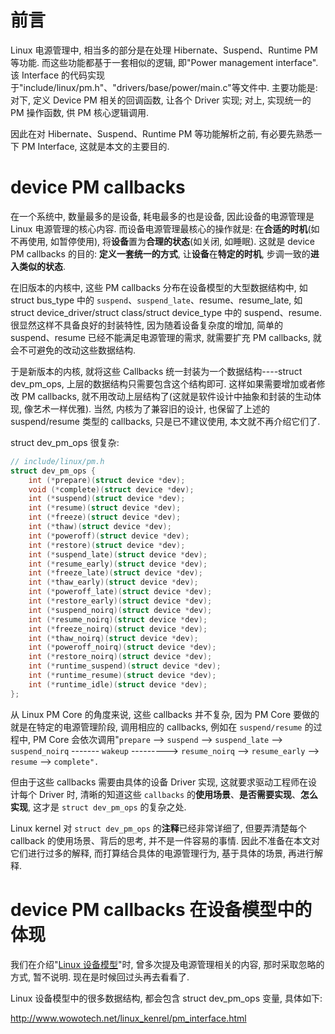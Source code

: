 
# 前言

Linux 电源管理中, 相当多的部分是在处理 Hibernate、Suspend、Runtime PM 等功能. 而这些功能都基于一套相似的逻辑, 即"Power management interface". 该 Interface 的代码实现于"include/linux/pm.h"、"drivers/base/power/main.c"等文件中. 主要功能是: 对下, 定义 Device PM 相关的回调函数, 让各个 Driver 实现; 对上, 实现统一的 PM 操作函数, 供 PM 核心逻辑调用. 

因此在对 Hibernate、Suspend、Runtime PM 等功能解析之前, 有必要先熟悉一下 PM Interface, 这就是本文的主要目的. 

# device PM callbacks

在一个系统中, 数量最多的是设备, 耗电最多的也是设备, 因此设备的电源管理是 Linux 电源管理的核心内容. 而设备电源管理最核心的操作就是: 在**合适的时机**(如不再使用, 如暂停使用), 将**设备**置为**合理的状态**(如关闭, 如睡眠). 这就是 device PM callbacks 的目的: **定义一套统一的方式**, 让**设备**在**特定的时机**, 步调一致的**进入类似的状态**. 

在旧版本的内核中, 这些 PM callbacks 分布在设备模型的大型数据结构中, 如 struct bus_type 中的 `suspend`、`suspend_late`、resume、resume_late, 如 struct device_driver/struct class/struct device_type 中的 suspend、resume. 很显然这样不具备良好的封装特性, 因为随着设备复杂度的增加, 简单的 suspend、resume 已经不能满足电源管理的需求, 就需要扩充 PM callbacks, 就会不可避免的改动这些数据结构. 

于是新版本的内核, 就将这些 Callbacks 统一封装为一个数据结构----struct dev_pm_ops, 上层的数据结构只需要包含这个结构即可. 这样如果需要增加或者修改 PM callbacks, 就不用改动上层结构了(这就是软件设计中抽象和封装的生动体现, 像艺术一样优雅). 当然, 内核为了兼容旧的设计, 也保留了上述的 suspend/resume 类型的 callbacks, 只是已不建议使用, 本文就不再介绍它们了. 

struct dev_pm_ops 很复杂:

```cpp
// include/linux/pm.h
struct dev_pm_ops {
    int (*prepare)(struct device *dev);
    void (*complete)(struct device *dev);
    int (*suspend)(struct device *dev);
    int (*resume)(struct device *dev);
    int (*freeze)(struct device *dev);
    int (*thaw)(struct device *dev);
    int (*poweroff)(struct device *dev);
    int (*restore)(struct device *dev);
    int (*suspend_late)(struct device *dev);
    int (*resume_early)(struct device *dev);
    int (*freeze_late)(struct device *dev);
    int (*thaw_early)(struct device *dev);
    int (*poweroff_late)(struct device *dev);
    int (*restore_early)(struct device *dev);
    int (*suspend_noirq)(struct device *dev);
    int (*resume_noirq)(struct device *dev);
    int (*freeze_noirq)(struct device *dev);
    int (*thaw_noirq)(struct device *dev);
    int (*poweroff_noirq)(struct device *dev);
    int (*restore_noirq)(struct device *dev);
    int (*runtime_suspend)(struct device *dev);
    int (*runtime_resume)(struct device *dev);
    int (*runtime_idle)(struct device *dev);
};
```

从 Linux PM Core 的角度来说, 这些 callbacks 并不复杂, 因为 PM Core 要做的就是在特定的电源管理阶段, 调用相应的 callbacks, 例如在 `suspend/resume` 的过程中, PM Core 会依次调用"`prepare` —> `suspend` —> `suspend_late` —> `suspend_noirq` ------- `wakeup` ---------> `resume_noirq` —> `resume_early` —> `resume` --> `complete". `

但由于这些 callbacks 需要由具体的设备 Driver 实现, 这就要求驱动工程师在设计每个 Driver 时, 清晰的知道这些 `callbacks` 的**使用场景**、**是否需要实现**、**怎么实现**, 这才是 `struct dev_pm_ops` 的复杂之处. 

Linux kernel 对 `struct dev_pm_ops` 的**注释**已经非常详细了, 但要弄清楚每个 callback 的使用场景、背后的思考, 并不是一件容易的事情. 因此不准备在本文对它们进行过多的解释, 而打算结合具体的电源管理行为, 基于具体的场景, 再进行解释. 

# device PM callbacks 在设备模型中的体现

我们在介绍"[Linux 设备模型](http://www.wowotech.net/device_model/device_resource_management.html)"时, 曾多次提及电源管理相关的内容, 那时采取忽略的方式, 暂不说明. 现在是时候回过头再去看看了. 

Linux 设备模型中的很多数据结构, 都会包含 struct dev_pm_ops 变量, 具体如下: 







http://www.wowotech.net/linux_kenrel/pm_interface.html